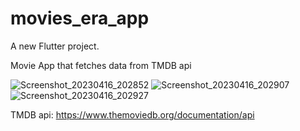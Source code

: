 # movies_era_app

A new Flutter project.

Movie App that fetches data from TMDB api


![Screenshot_20230416_202852](https://user-images.githubusercontent.com/87152219/232334213-9999df5b-b317-4a26-8edb-36ffac1f219c.jpg)
![Screenshot_20230416_202907](https://user-images.githubusercontent.com/87152219/232334220-d626d130-91a5-4717-a01d-3bdd8596dac8.jpg)
![Screenshot_20230416_202927](https://user-images.githubusercontent.com/87152219/232334223-826ce95e-2486-4f37-b000-c8ec128e7393.jpg)

TMDB api: https://www.themoviedb.org/documentation/api
